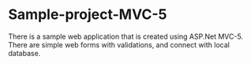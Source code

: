 # Sample-project-MVC-5
There is a sample web application that is created using ASP.Net MVC-5. 
There are simple web forms with validations, and connect with local database.
